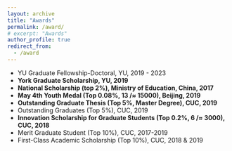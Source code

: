 ```yaml
---
layout: archive
title: "Awards"
permalink: /award/
# excerpt: "Awards"
author_profile: true
redirect_from: 
  - /award
---
```



* YU Graduate Fellowship-Doctoral, YU, 2019 - 2023
* **York Graduate Scholarship, YU, 2019**
* **National Scholarship (top 2%), Ministry of Education, China, 2017**
* **May 4th Youth Medal (Top 0.08%, 13 /$\approx$ 15000), Beijing, 2019**
* **Outstanding Graduate Thesis (Top 5%, Master Degree), CUC, 2019**
* Outstanding Graduates (Top 5%), CUC, 2019
* **Innovation Scholarship for Graduate Students (Top 0.2%, 6 /$\approx$ 3000), CUC, 2018**
* Merit Graduate Student (Top 10%), CUC, 2017-2019
* First-Class Academic Scholarship (Top 10%), CUC, 2018 & 2019


